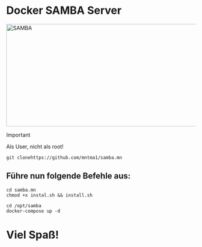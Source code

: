 # Docker SAMBA Server

<img width="1552" height="272" alt="SAMBA" src="https://github.com/user-attachments/assets/522e97c1-41b5-4488-b7bc-479bdf066857" />

> [!IMPORTANT] 
> Als User, nicht als root!
```
git clonehttps://github.com/mntma1/samba.mn
```

## Führe nun folgende Befehle aus:
```
cd samba.mn
chmod +x instal.sh && install.sh

cd /opt/samba
docker-compose up -d
```

# Viel Spaß!
